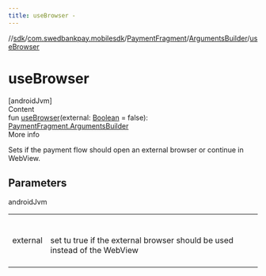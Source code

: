 ```yaml
---
title: useBrowser -
---
```

//[sdk](../../../../index)/[com.swedbankpay.mobilesdk](../../index)/[PaymentFragment](../index)/[ArgumentsBuilder](index)/[useBrowser](use-browser)



# useBrowser  
[androidJvm]  
Content  
fun [useBrowser](use-browser)(external: [Boolean](https://kotlinlang.org/api/latest/jvm/stdlib/kotlin/-boolean/index.html) = false): [PaymentFragment.ArgumentsBuilder](index)  
More info  


Sets if the payment flow should open an external browser or continue in WebView.



## Parameters  
  
androidJvm  
  
| | |
|---|---|
| <a name="com.swedbankpay.mobilesdk/PaymentFragment.ArgumentsBuilder/useBrowser/#kotlin.Boolean/PointingToDeclaration/"></a>external| <a name="com.swedbankpay.mobilesdk/PaymentFragment.ArgumentsBuilder/useBrowser/#kotlin.Boolean/PointingToDeclaration/"></a><br><br>set tu true if the external browser should be used instead of the WebView<br><br>|
  
  



